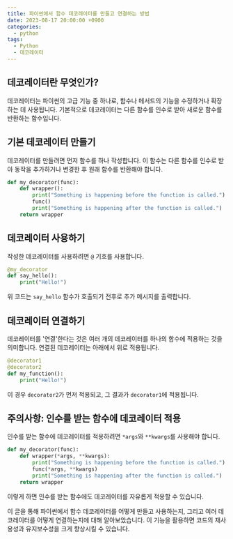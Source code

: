 ```yaml
---
title: 파이썬에서 함수 데코레이터를 만들고 연결하는 방법
date: 2023-08-17 20:00:00 +0900
categories:
  - python
tags:
  - Python
  - 데코레이터
---
```


## 데코레이터란 무엇인가?

데코레이터는 파이썬의 고급 기능 중 하나로, 함수나 메서드의 기능을 수정하거나 확장하는 데 사용됩니다. 기본적으로 데코레이터는 다른 함수를 인수로 받아 새로운 함수를 반환하는 함수입니다.

## 기본 데코레이터 만들기

데코레이터를 만들려면 먼저 함수를 하나 작성합니다. 이 함수는 다른 함수를 인수로 받아 동작을 추가하거나 변경한 후 원래 함수를 반환해야 합니다. 

```python
def my_decorator(func):
    def wrapper():
        print("Something is happening before the function is called.")
        func()
        print("Something is happening after the function is called.")
    return wrapper
```

## 데코레이터 사용하기

작성한 데코레이터를 사용하려면 `@` 기호를 사용합니다.

```python
@my_decorator
def say_hello():
    print("Hello!")
```

위 코드는 `say_hello` 함수가 호출되기 전후로 추가 메시지를 출력합니다.

## 데코레이터 연결하기

데코레이터를 '연결'한다는 것은 여러 개의 데코레이터를 하나의 함수에 적용하는 것을 의미합니다. 연결된 데코레이터는 아래에서 위로 적용됩니다.

```python
@decorator1
@decorator2
def my_function():
    print("Hello!")
```

이 경우 `decorator2`가 먼저 적용되고, 그 결과가 `decorator1`에 적용됩니다.

## 주의사항: 인수를 받는 함수에 데코레이터 적용

인수를 받는 함수에 데코레이터를 적용하려면 `*args`와 `**kwargs`를 사용해야 합니다. 

```python
def my_decorator(func):
    def wrapper(*args, **kwargs):
        print("Something is happening before the function is called.")
        func(*args, **kwargs)
        print("Something is happening after the function is called.")
    return wrapper
```

이렇게 하면 인수를 받는 함수에도 데코레이터를 자유롭게 적용할 수 있습니다.

이 글을 통해 파이썬에서 함수 데코레이터를 어떻게 만들고 사용하는지, 그리고 여러 데코레이터를 어떻게 연결하는지에 대해 알아보았습니다. 이 기능을 활용하면 코드의 재사용성과 유지보수성을 크게 향상시킬 수 있습니다.